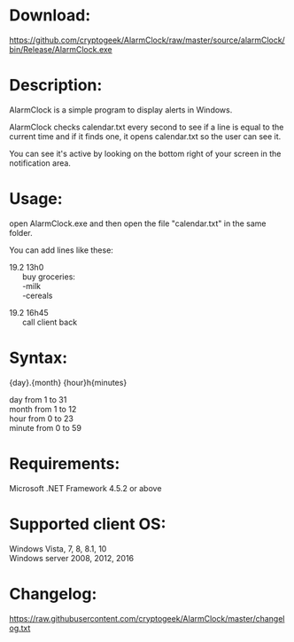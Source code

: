 # Download:
https://github.com/cryptogeek/AlarmClock/raw/master/source/alarmClock/bin/Release/AlarmClock.exe

# Description:
AlarmClock is a simple program to display alerts in Windows.

AlarmClock checks calendar.txt every second to see if a line is equal to the current time and if it finds one, it opens calendar.txt so the user can see it.

You can see it's active by looking on the bottom right of your screen in the notification area.

# Usage:
open AlarmClock.exe and then open the file "calendar.txt" in the same folder.

You can add lines like these:

19.2 13h0  
&nbsp;&nbsp;&nbsp;&nbsp;&nbsp;&nbsp;buy groceries:  
&nbsp;&nbsp;&nbsp;&nbsp;&nbsp;&nbsp;-milk  
&nbsp;&nbsp;&nbsp;&nbsp;&nbsp;&nbsp;-cereals  
	
19.2 16h45  
&nbsp;&nbsp;&nbsp;&nbsp;&nbsp;&nbsp;call client back
	
# Syntax:
{day}.{month} {hour}h{minutes}

day from 1 to 31  
month from 1 to 12  
hour from 0 to 23  
minute from 0 to 59  

# Requirements:
Microsoft .NET Framework 4.5.2 or above

# Supported client OS: 
Windows Vista, 7, 8, 8.1, 10  
Windows server 2008, 2012, 2016

# Changelog:
https://raw.githubusercontent.com/cryptogeek/AlarmClock/master/changelog.txt

